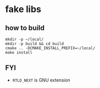 # fake libs

## how to build
```
mkdir -p ~/local/
mkdir -p build && cd build
cmake .. -DCMAKE_INSTALL_PREFIX=~/local/
make install
```

## FYI
* `RTLD_NEXT` is GNU extension

